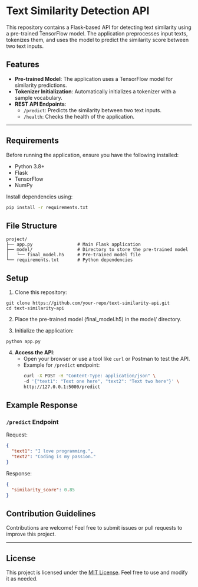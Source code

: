 # Text Similarity Detection API

This repository contains a Flask-based API for detecting text similarity using a pre-trained TensorFlow model. The application preprocesses input texts, tokenizes them, and uses the model to predict the similarity score between two text inputs.

## Features

- **Pre-trained Model**: The application uses a TensorFlow model for similarity predictions.
- **Tokenizer Initialization**: Automatically initializes a tokenizer with a sample vocabulary.
- **REST API Endpoints**:
  - `/predict`: Predicts the similarity between two text inputs.
  - `/health`: Checks the health of the application.

---

## Requirements

Before running the application, ensure you have the following installed:

- Python 3.8+
- Flask
- TensorFlow
- NumPy

Install dependencies using:
```bash
pip install -r requirements.txt
```

## File Structure
```
project/
├── app.py                 # Main Flask application
├── model/                 # Directory to store the pre-trained model
│   └── final_model.h5     # Pre-trained model file
└── requirements.txt       # Python dependencies
```

## Setup
1. Clone this repository:
```
git clone https://github.com/your-repo/text-similarity-api.git
cd text-similarity-api
```
2. Place the pre-trained model (final_model.h5) in the model/ directory.

3. Initialize the application:
```
python app.py
```

4. **Access the API**:
   - Open your browser or use a tool like `curl` or Postman to test the API.
   - Example for `/predict` endpoint:
     ```bash
     curl -X POST -H "Content-Type: application/json" \
     -d '{"text1": "Text one here", "text2": "Text two here"}' \
     http://127.0.0.1:5000/predict
     ```

## Example Response

### `/predict` Endpoint
Request:
```json
{
  "text1": "I love programming.",
  "text2": "Coding is my passion."
}
```

Response:
```json
{
  "similarity_score": 0.85
}
```
## Contribution Guidelines

Contributions are welcome! Feel free to submit issues or pull requests to improve this project.

---

## License

This project is licensed under the [MIT License](LICENSE). Feel free to use and modify it as needed.

